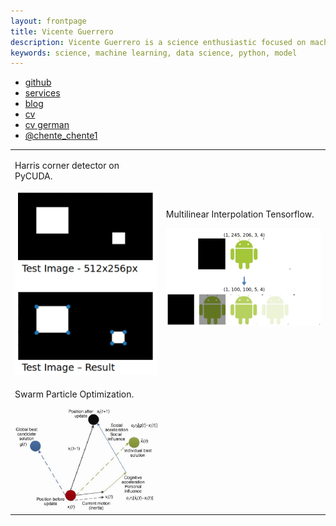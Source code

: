 ```yaml
---
layout: frontpage
title: Vicente Guerrero
description: Vicente Guerrero is a science enthusiastic focused on machine learning
keywords: science, machine learning, data science, python, model
---
```


<div class="navbar">
  <div class="navbar-inner">
      <ul class="nav">
          <li><a href="https://github.com/viclule">github</a></li>
          <li><a href="{{ BASE_PATH }}/pages/services/index">services</a></li>
          <li><a href="{{ BASE_PATH }}/pages/blog/index">blog</a></li>
          <li><a href="{{ BASE_PATH }}/assets/guerrero_cv.pdf">cv</a></li>
          <li><a href="{{ BASE_PATH }}/assets/guerrero_cv_deutsch.pdf">cv german</a></li>
          <li><a href="https://twitter.com/chente_chente1">@chente_chente1</a></li>
      </ul>
  </div>
</div>

<table class="wide">
<tr>
  <td class="left">
    <p align="left">Harris corner detector on PyCUDA.</p>
    <a href="pages/repositories/harris_corner_detector.html">
        <img src="assets/repositories/harris_corner_detector.png" alt="harris corner detector" title="harris corner detector"/>
    </a>
  </td>
  <td class="right">
    <p align="left">Multilinear Interpolation Tensorflow.</p>
    <a href="pages/repositories/multilinear_interpolation_tensorflow.html">
        <img src="assets/repositories/multilinear_interpolation_tensorflow.png" alt="multilinear interpolation tensorflow" title="multilinear interpolation tensorflow"/>
    </a>
  </td>
</tr>
<tr>
  <td class="left">
  <p align="left">Swarm Particle Optimization.</p>
    <a href="pages/repositories/swarm_particle_optimization.html">
        <img src="assets/repositories/swarm_particle_optimization.png" alt="SPO" title="SPO"/>
    </a>
  </td>
  <!-- <td class="right">
    <a href="pages/publpics/isletc6_fig4.html">
        <img src="assets/publpics/isletc6_fig4.png" alt="Tian et al. (2015) Fig 4" title="Tian et al. (2015) Fig 4"/>
    </a>
  </td> -->
</tr>
</table>

<!-- <div class="navbar">
  <div class="navbar-inner">
      <ul class="nav">
          <li><a href="morefigs.html">see more figures</a></li>
      </ul>
  </div>
</div> -->
